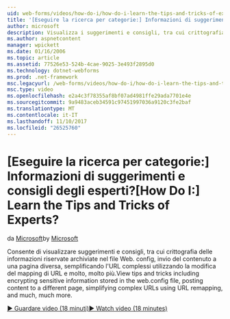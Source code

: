 ```yaml
---
uid: web-forms/videos/how-do-i/how-do-i-learn-the-tips-and-tricks-of-experts
title: '[Eseguire la ricerca per categorie:] Informazioni di suggerimenti e consigli degli esperti? | Microsoft Docs'
author: microsoft
description: Visualizza i suggerimenti e consigli, tra cui crittografia delle informazioni riservate archiviate nel file Web. config, invio del contenuto a una pagina diversa, semplificando l'URL complessi...
ms.author: aspnetcontent
manager: wpickett
ms.date: 01/16/2006
ms.topic: article
ms.assetid: 77526e53-524b-4cae-9025-3e493f2895d0
ms.technology: dotnet-webforms
ms.prod: .net-framework
msc.legacyurl: /web-forms/videos/how-do-i/how-do-i-learn-the-tips-and-tricks-of-experts
msc.type: video
ms.openlocfilehash: e2a4c3f78355af8bf07ad4981ffe29ada7701e4e
ms.sourcegitcommit: 9a9483aceb34591c97451997036a9120c3fe2baf
ms.translationtype: MT
ms.contentlocale: it-IT
ms.lasthandoff: 11/10/2017
ms.locfileid: "26525760"
---
```

<a name="how-do-i-learn-the-tips-and-tricks-of-experts"></a><span data-ttu-id="24558-104">[Eseguire la ricerca per categorie:] Informazioni di suggerimenti e consigli degli esperti?</span><span class="sxs-lookup"><span data-stu-id="24558-104">[How Do I:] Learn the Tips and Tricks of Experts?</span></span>
====================
<span data-ttu-id="24558-105">da [Microsoft](https://github.com/microsoft)</span><span class="sxs-lookup"><span data-stu-id="24558-105">by [Microsoft](https://github.com/microsoft)</span></span>

<span data-ttu-id="24558-106">Consente di visualizzare suggerimenti e consigli, tra cui crittografia delle informazioni riservate archiviate nel file Web. config, invio del contenuto a una pagina diversa, semplificando l'URL complessi utilizzando la modifica del mapping di URL e molto, molto più.</span><span class="sxs-lookup"><span data-stu-id="24558-106">View tips and tricks including encrypting sensitive information stored in the web.config file, posting content to a different page, simplifying complex URLs using URL remapping, and much, much more.</span></span>

[<span data-ttu-id="24558-107">&#9654; Guardare video (18 minuti)</span><span class="sxs-lookup"><span data-stu-id="24558-107">&#9654; Watch video (18 minutes)</span></span>](https://channel9.msdn.com/Blogs/ASP-NET-Site-Videos/how-do-i-learn-the-tips-and-tricks-of-experts)
